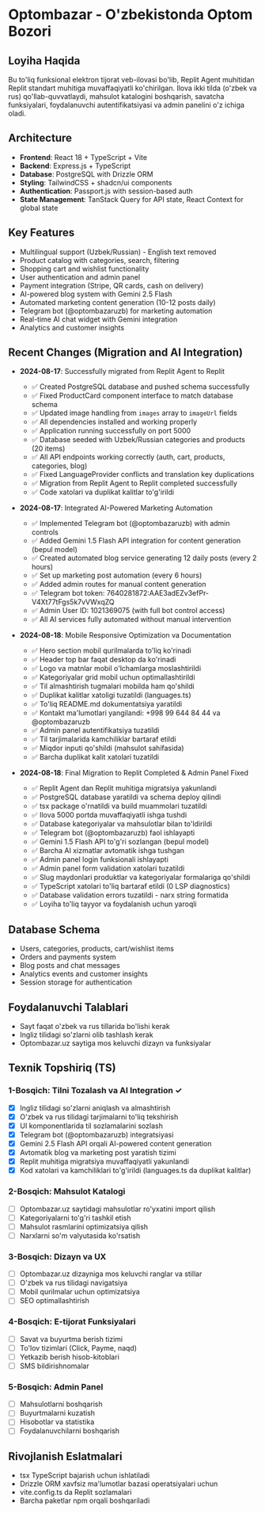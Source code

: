 # Optombazar - O'zbekistonda Optom Bozori

## Loyiha Haqida
Bu to'liq funksional elektron tijorat veb-ilovasi bo'lib, Replit Agent muhitidan Replit standart muhitiga muvaffaqiyatli ko'chirilgan. Ilova ikki tilda (o'zbek va rus) qo'llab-quvvatlaydi, mahsulot katalogini boshqarish, savatcha funksiyalari, foydalanuvchi autentifikatsiyasi va admin panelini o'z ichiga oladi.

## Architecture
- **Frontend**: React 18 + TypeScript + Vite
- **Backend**: Express.js + TypeScript
- **Database**: PostgreSQL with Drizzle ORM
- **Styling**: TailwindCSS + shadcn/ui components
- **Authentication**: Passport.js with session-based auth
- **State Management**: TanStack Query for API state, React Context for global state

## Key Features
- Multilingual support (Uzbek/Russian) - English text removed
- Product catalog with categories, search, filtering  
- Shopping cart and wishlist functionality
- User authentication and admin panel
- Payment integration (Stripe, QR cards, cash on delivery)
- AI-powered blog system with Gemini 2.5 Flash
- Automated marketing content generation (10-12 posts daily)
- Telegram bot (@optombazaruzb) for marketing automation
- Real-time AI chat widget with Gemini integration
- Analytics and customer insights

## Recent Changes (Migration and AI Integration)
- **2024-08-17**: Successfully migrated from Replit Agent to Replit
  - ✅ Created PostgreSQL database and pushed schema successfully
  - ✅ Fixed ProductCard component interface to match database schema
  - ✅ Updated image handling from `images` array to `imageUrl` fields
  - ✅ All dependencies installed and working properly  
  - ✅ Application running successfully on port 5000
  - ✅ Database seeded with Uzbek/Russian categories and products (20 items)
  - ✅ All API endpoints working correctly (auth, cart, products, categories, blog)
  - ✅ Fixed LanguageProvider conflicts and translation key duplications
  - ✅ Migration from Replit Agent to Replit completed successfully
  - ✅ Code xatolari va duplikat kalitlar to'g'irildi

- **2024-08-17**: Integrated AI-Powered Marketing Automation
  - ✅ Implemented Telegram bot (@optombazaruzb) with admin controls
  - ✅ Added Gemini 1.5 Flash API integration for content generation (bepul model)
  - ✅ Created automated blog service generating 12 daily posts (every 2 hours)
  - ✅ Set up marketing post automation (every 6 hours)  
  - ✅ Added admin routes for manual content generation
  - ✅ Telegram bot token: 7640281872:AAE3adEZv3efPr-V4Xt77tFgs5k7vVWxqZQ
  - ✅ Admin User ID: 1021369075 (with full bot control access)
  - ✅ All AI services fully automated without manual intervention

- **2024-08-18**: Mobile Responsive Optimization va Documentation
  - ✅ Hero section mobil qurilmalarda to'liq ko'rinadi
  - ✅ Header top bar faqat desktop da ko'rinadi  
  - ✅ Logo va matnlar mobil o'lchamlarga moslashtirildi
  - ✅ Kategoriyalar grid mobil uchun optimallashtirildi
  - ✅ Til almashtirish tugmalari mobilda ham qo'shildi
  - ✅ Duplikat kalitlar xatoligi tuzatildi (languages.ts)
  - ✅ To'liq README.md dokumentatsiya yaratildi
  - ✅ Kontakt ma'lumotlari yangilandi: +998 99 644 84 44 va @optombazaruzb
  - ✅ Admin panel autentifikatsiya tuzatildi
  - ✅ Til tarjimalarida kamchiliklar bartaraf etildi
  - ✅ Miqdor inputi qo'shildi (mahsulot sahifasida)
  - ✅ Barcha duplikat kalit xatolari tuzatildi

- **2024-08-18**: Final Migration to Replit Completed & Admin Panel Fixed
  - ✅ Replit Agent dan Replit muhitiga migratsiya yakunlandi
  - ✅ PostgreSQL database yaratildi va schema deploy qilindi
  - ✅ tsx package o'rnatildi va build muammolari tuzatildi
  - ✅ Ilova 5000 portda muvaffaqiyatli ishga tushdi
  - ✅ Database kategoriyalar va mahsulotlar bilan to'ldirildi
  - ✅ Telegram bot (@optombazaruzb) faol ishlayapti
  - ✅ Gemini 1.5 Flash API to'g'ri sozlangan (bepul model)
  - ✅ Barcha AI xizmatlar avtomatik ishga tushgan
  - ✅ Admin panel login funksionali ishlayapti
  - ✅ Admin panel form validation xatolari tuzatildi
  - ✅ Slug maydonlari produktlar va kategoriyalar formalariga qo'shildi
  - ✅ TypeScript xatolari to'liq bartaraf etildi (0 LSP diagnostics)
  - ✅ Database validation errors tuzatildi - narx string formatida
  - ✅ Loyiha to'liq tayyor va foydalanish uchun yaroqli

## Database Schema
- Users, categories, products, cart/wishlist items
- Orders and payments system
- Blog posts and chat messages
- Analytics events and customer insights
- Session storage for authentication

## Foydalanuvchi Talablari
- Sayt faqat o'zbek va rus tillarida bo'lishi kerak
- Ingliz tilidagi so'zlarni olib tashlash kerak
- Optombazar.uz saytiga mos keluvchi dizayn va funksiyalar

## Texnik Topshiriq (TS)

### 1-Bosqich: Tilni Tozalash va AI Integration ✓
- [x] Ingliz tilidagi so'zlarni aniqlash va almashtirish
- [x] O'zbek va rus tilidagi tarjimalarni to'liq tekshirish
- [x] UI komponentlarida til sozlamalarini sozlash
- [x] Telegram bot (@optombazaruzb) integratsiyasi
- [x] Gemini 2.5 Flash API orqali AI-powered content generation
- [x] Avtomatik blog va marketing post yaratish tizimi
- [x] Replit muhitiga migratsiya muvaffaqiyatli yakunlandi
- [x] Kod xatolari va kamchiliklari to'g'irildi (languages.ts da duplikat kalitlar)

### 2-Bosqich: Mahsulot Katalogi
- [ ] Optombazar.uz saytidagi mahsulotlar ro'yxatini import qilish
- [ ] Kategoriyalarni to'g'ri tashkil etish
- [ ] Mahsulot rasmlarini optimizatsiya qilish
- [ ] Narxlarni so'm valyutasida ko'rsatish

### 3-Bosqich: Dizayn va UX
- [ ] Optombazar.uz dizayniga mos keluvchi ranglar va stillar
- [ ] O'zbek va rus tilidagi navigatsiya
- [ ] Mobil qurilmalar uchun optimizatsiya
- [ ] SEO optimallashtirish

### 4-Bosqich: E-tijorat Funksiyalari
- [ ] Savat va buyurtma berish tizimi
- [ ] To'lov tizimlari (Click, Payme, naqd)
- [ ] Yetkazib berish hisob-kitoblari
- [ ] SMS bildirishnomalar

### 5-Bosqich: Admin Panel
- [ ] Mahsulotlarni boshqarish
- [ ] Buyurtmalarni kuzatish
- [ ] Hisobotlar va statistika
- [ ] Foydalanuvchilarni boshqarish

## Rivojlanish Eslatmalari
- tsx TypeScript bajarish uchun ishlatiladi
- Drizzle ORM xavfsiz ma'lumotlar bazasi operatsiyalari uchun
- vite.config.ts da Replit sozlamalari
- Barcha paketlar npm orqali boshqariladi